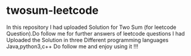 # twosum-leetcode
In this repository I had uploaded Solution for Two Sum (for leetcode Question).Do follow me for further answers of leetcode questions
I had Uploaded the Solution in three Different programming languages Java,python3,c++
Do follow me and enjoy using it !!!

